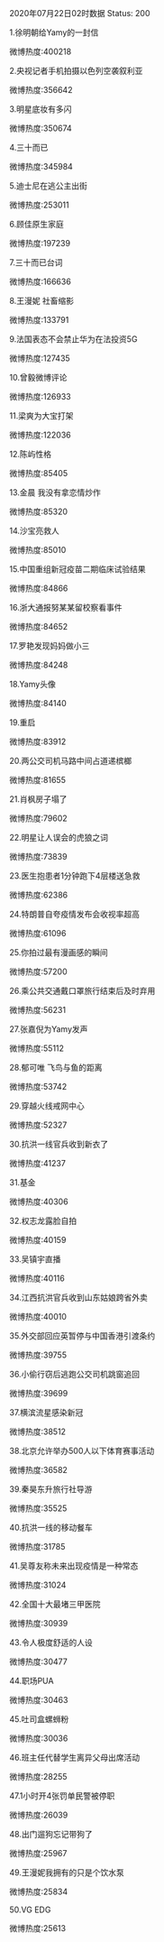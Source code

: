 2020年07月22日02时数据
Status: 200

1.徐明朝给Yamy的一封信

微博热度:400218

2.央视记者手机拍摄以色列空袭叙利亚

微博热度:356642

3.明星底妆有多闪

微博热度:350674

4.三十而已

微博热度:345984

5.迪士尼在逃公主出街

微博热度:253011

6.顾佳原生家庭

微博热度:197239

7.三十而已台词

微博热度:166636

8.王漫妮 社畜缩影

微博热度:133791

9.法国表态不会禁止华为在法投资5G

微博热度:127435

10.曾毅微博评论

微博热度:126933

11.梁爽为大宝打架

微博热度:122036

12.陈屿性格

微博热度:85405

13.金晨 我没有拿恋情炒作

微博热度:85320

14.沙宝亮救人

微博热度:85010

15.中国重组新冠疫苗二期临床试验结果

微博热度:84866

16.浙大通报努某某留校察看事件

微博热度:84652

17.罗艳发现妈妈做小三

微博热度:84248

18.Yamy头像

微博热度:84140

19.重启

微博热度:83912

20.两公交司机马路中间占道递槟榔

微博热度:81655

21.肖枫房子塌了

微博热度:79602

22.明星让人误会的虎狼之词

微博热度:73839

23.医生抱患者1分钟跑下4层楼送急救

微博热度:62386

24.特朗普自夸疫情发布会收视率超高

微博热度:61096

25.你拍过最有漫画感的瞬间

微博热度:57200

26.乘公共交通戴口罩旅行结束后及时弃用

微博热度:56231

27.张嘉倪为Yamy发声

微博热度:55112

28.郁可唯 飞鸟与鱼的距离

微博热度:53742

29.穿越火线戒网中心

微博热度:52327

30.抗洪一线官兵收到新衣了

微博热度:41237

31.基金

微博热度:40306

32.权志龙露脸自拍

微博热度:40159

33.吴镇宇直播

微博热度:40116

34.江西抗洪官兵收到山东姑娘跨省外卖

微博热度:40010

35.外交部回应英暂停与中国香港引渡条约

微博热度:39755

36.小偷行窃后逃跑公交司机跳窗追回

微博热度:39699

37.横滨流星感染新冠

微博热度:38512

38.北京允许举办500人以下体育赛事活动

微博热度:36582

39.秦昊东升旅行社导游

微博热度:35525

40.抗洪一线的移动餐车

微博热度:31785

41.吴尊友称未来出现疫情是一种常态

微博热度:31024

42.全国十大最堵三甲医院

微博热度:30939

43.令人极度舒适的人设

微博热度:30477

44.职场PUA

微博热度:30463

45.吐司盒螺蛳粉

微博热度:30036

46.班主任代替学生离异父母出席活动

微博热度:28255

47.1小时开4张罚单民警被停职

微博热度:26039

48.出门遛狗忘记带狗了

微博热度:25967

49.王漫妮我拥有的只是个饮水泵

微博热度:25834

50.VG EDG

微博热度:25613

